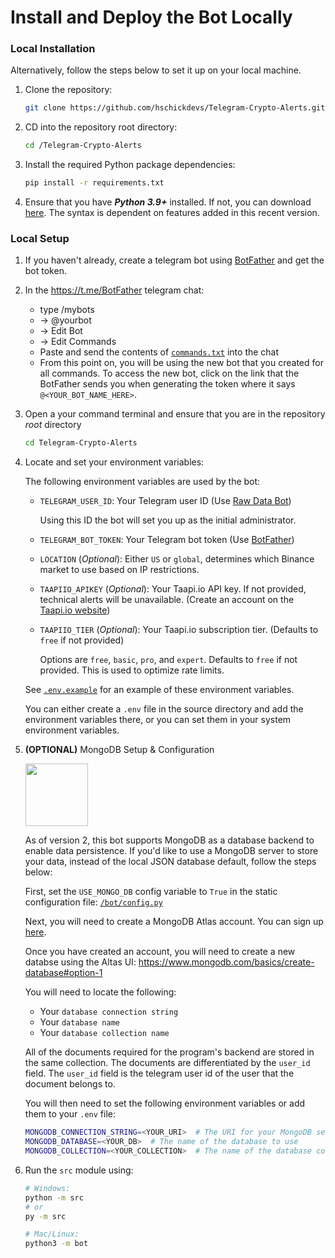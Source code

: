 # Install and Deploy the Bot Locally

### Local Installation

Alternatively, follow the steps below to set it up on your local machine.

1. Clone the repository:

    ```bash
    git clone https://github.com/hschickdevs/Telegram-Crypto-Alerts.git
    ```

2. CD into the repository root directory:

    ```bash
    cd /Telegram-Crypto-Alerts
    ```

3. Install the required Python package dependencies:

    ```bash
    pip install -r requirements.txt
    ```
    
4. Ensure that you have _**Python 3.9+**_ installed. If not, you can download [here](https://www.python.org/downloads/release/python-3912/). The syntax is dependent on features added in this recent version.

### Local Setup

1. If you haven't already, create a telegram bot using [BotFather](https://core.telegram.org/bots#3-how-do-i-create-a-bot) and get the bot token.

2. In the https://t.me/BotFather telegram chat:
   - type /mybots
   - -> @yourbot
   - -> Edit Bot
   - -> Edit Commands
   - Paste and send the contents of [`commands.txt`](./commands.txt) into the chat
   - From this point on, you will be using the new bot that you created for all commands. To access the new bot, click on the link that the BotFather sends you when generating the token where it says `@<YOUR_BOT_NAME_HERE>`.

3. Open a your command terminal and ensure that you are in the repository _root_ directory

   ```bash
   cd Telegram-Crypto-Alerts
   ```

4. Locate and set your environment variables:

    The following environment variables are used by the bot: 

    - `TELEGRAM_USER_ID`: Your Telegram user ID (Use [Raw Data Bot](https://t.me/raw_data_bot))

        Using this ID the bot will set you up as the initial administrator.

    - `TELEGRAM_BOT_TOKEN`: Your Telegram bot token (Use [BotFather](https://t.me/botfather))

    - `LOCATION` (_Optional_): Either `US` or `global`, determines which Binance market to use based on IP restrictions.

    - `TAAPIIO_APIKEY` (_Optional_): Your Taapi.io API key. If not provided, technical alerts will be unavailable. (Create an account on the [Taapi.io website](https://taapi.io/))

    - `TAAPIIO_TIER` (_Optional_): Your Taapi.io subscription tier. (Defaults to `free` if not provided)

        Options are `free`, `basic`, `pro`, and `expert`. Defaults to `free` if not provided. This is used to optimize rate limits.

    See [`.env.example`](../) for an example of these environment variables.

    You can either create a `.env` file in the source directory and add the environment variables there, or you can set them in your system environment variables.

5. **(OPTIONAL)** MongoDB Setup & Configuration

   <img src="https://cdn.icon-icons.com/icons2/2415/PNG/512/mongodb_original_wordmark_logo_icon_146425.png" width="100" style="margin-right: 20px;"/>
   <p>As of version 2, this bot supports MongoDB as a database backend to enable data persistence. If you'd like to use a MongoDB server to store your data, instead of the local JSON database default, follow the steps below:</p>

   First, set the `USE_MONGO_DB` config variable to `True` in the static configuration file: [`/bot/config.py`](/bot/config.py)

   Next, you will need to create a MongoDB Atlas account. You can sign up [here](https://www.mongodb.com/cloud/atlas/register).

   Once you have created an account, you will need to create a new databse using the Altas UI: https://www.mongodb.com/basics/create-database#option-1

   You will need to locate the following:
   * Your `database connection string`
   * Your `database name`
   * Your `database collection name`

   All of the documents required for the program's backend are stored in the same collection. The documents are differentiated by the `user_id` field. The `user_id` field is the telegram user id of the user that the document belongs to.

   You will then need to set the following environment variables or add them to your `.env` file:

   ```bash
   MONGODB_CONNECTION_STRING=<YOUR_URI>  # The URI for your MongoDB server
   MONGODB_DATABASE=<YOUR_DB>  # The name of the database to use
   MONGODB_COLLECTION=<YOUR_COLLECTION>  # The name of the database collection to use
   ```

6. Run the `src` module using:
   ```bash
   # Windows:
   python -m src
   # or
   py -m src

   # Mac/Linux:
   python3 -m bot
   ```